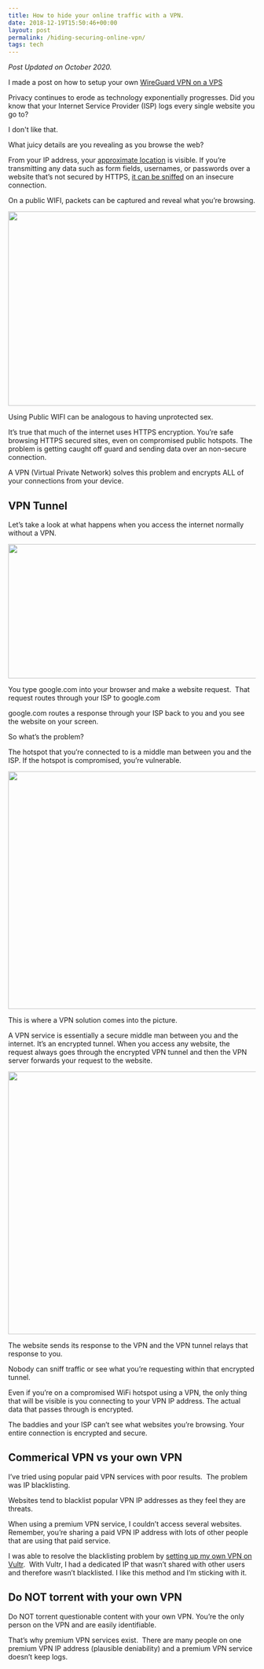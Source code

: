 ```yaml
---
title: How to hide your online traffic with a VPN.
date: 2018-12-19T15:50:46+00:00
layout: post
permalink: /hiding-securing-online-vpn/
tags: tech
---
```


*Post Updated on October 2020.*

I made a post on how to setup your own [WireGuard VPN on a VPS](/vpn-from-vps/)

Privacy continues to erode as technology exponentially progresses. Did you know that your Internet Service Provider (ISP) logs every single website you go to?

I don't like that.

What juicy details are you revealing as you browse the web?

From your IP address, your [approximate location](https://www.iplocation.net/) is visible. If you&#8217;re transmitting any data such as form fields, usernames, or passwords over a website that&#8217;s not secured by HTTPS, [it can be sniffed](https://www.youtube.com/watch?v=YzP3ZL4vlkY) on an insecure connection.

On a public WIFI, packets can be captured and reveal what you&#8217;re browsing.

<img src="http://nikitakazakov.com/wp-content/uploads/2018/12/2018-12-22_15-50-52-1024x395.jpg" sizes="(max-width: 1024px) 100vw, 1024px" srcset="http://nikitakazakov.com/wp-content/uploads/2018/12/2018-12-22_15-50-52-1024x395.jpg 1024w, http://nikitakazakov.com/wp-content/uploads/2018/12/2018-12-22_15-50-52-300x116.jpg 300w, http://nikitakazakov.com/wp-content/uploads/2018/12/2018-12-22_15-50-52-768x296.jpg 768w, http://nikitakazakov.com/wp-content/uploads/2018/12/2018-12-22_15-50-52.jpg 1058w" alt="" width="1024" height="395" /> 

Using Public WIFI can be analogous to having unprotected sex.

It&#8217;s true that much of the internet uses HTTPS encryption. You&#8217;re safe browsing HTTPS secured sites, even on compromised public hotspots. The problem is getting caught off guard and sending data over an non-secure connection.

A VPN (Virtual Private Network) solves this problem and encrypts ALL of your connections from your device.

## VPN Tunnel

Let&#8217;s take a look at what happens when you access the internet normally without a VPN.

<img src="http://nikitakazakov.com/wp-content/uploads/2018/12/2018-12-11_15-44-08.jpg" sizes="(max-width: 773px) 100vw, 773px" srcset="http://nikitakazakov.com/wp-content/uploads/2018/12/2018-12-11_15-44-08.jpg 773w, http://nikitakazakov.com/wp-content/uploads/2018/12/2018-12-11_15-44-08-300x106.jpg 300w, http://nikitakazakov.com/wp-content/uploads/2018/12/2018-12-11_15-44-08-768x271.jpg 768w" alt="" width="773" height="273" /> 

You type google.com into your browser and make a website request.  That request routes through your ISP to google.com

google.com routes a response through your ISP back to you and you see the website on your screen.

So what&#8217;s the problem?

The hotspot that you&#8217;re connected to is a middle man between you and the ISP. If the hotspot is compromised, you&#8217;re vulnerable.

<img src="http://nikitakazakov.com/wp-content/uploads/2018/12/2018-12-22_16-16-41-1024x483.jpg" sizes="(max-width: 1024px) 100vw, 1024px" srcset="http://nikitakazakov.com/wp-content/uploads/2018/12/2018-12-22_16-16-41-1024x483.jpg 1024w, http://nikitakazakov.com/wp-content/uploads/2018/12/2018-12-22_16-16-41-300x142.jpg 300w, http://nikitakazakov.com/wp-content/uploads/2018/12/2018-12-22_16-16-41-768x362.jpg 768w, http://nikitakazakov.com/wp-content/uploads/2018/12/2018-12-22_16-16-41.jpg 1178w" alt="" width="1024" height="483" /> 

This is where a VPN solution comes into the picture.

A VPN service is essentially a secure middle man between you and the internet. It&#8217;s an encrypted tunnel. When you access any website, the request always goes through the encrypted VPN tunnel and then the VPN server forwards your request to the website.

<img src="http://nikitakazakov.com/wp-content/uploads/2018/12/2018-12-11_15-53-43-1024x534.jpg" sizes="(max-width: 1024px) 100vw, 1024px" srcset="http://nikitakazakov.com/wp-content/uploads/2018/12/2018-12-11_15-53-43-1024x534.jpg 1024w, http://nikitakazakov.com/wp-content/uploads/2018/12/2018-12-11_15-53-43-300x156.jpg 300w, http://nikitakazakov.com/wp-content/uploads/2018/12/2018-12-11_15-53-43-768x400.jpg 768w, http://nikitakazakov.com/wp-content/uploads/2018/12/2018-12-11_15-53-43.jpg 1176w" alt="" width="1024" height="534" /> 

The website sends its response to the VPN and the VPN tunnel relays that response to you.

Nobody can sniff traffic or see what you&#8217;re requesting within that encrypted tunnel.

Even if you&#8217;re on a compromised WiFi hotspot using a VPN, the only thing that will be visible is you connecting to your VPN IP address. The actual data that passes through is encrypted.

The baddies and your ISP can&#8217;t see what websites you&#8217;re browsing. Your entire connection is encrypted and secure.

## Commerical VPN vs your own VPN

I&#8217;ve tried using popular paid VPN services with poor results.  The problem was IP blacklisting.

Websites tend to blacklist popular VPN IP addresses as they feel they are threats.

When using a premium VPN service, I couldn&#8217;t access several websites. Remember, you&#8217;re sharing a paid VPN IP address with lots of other people that are using that paid service.

I was able to resolve the blacklisting problem by [setting up my own VPN on Vultr](http://nikitakazakov.com/how-to-create-a-vpn-with-vultr-and-openvpn/).  With Vultr, I had a dedicated IP that wasn&#8217;t shared with other users and therefore wasn&#8217;t blacklisted. I like this method and I&#8217;m sticking with it.

## Do NOT torrent with your own VPN

Do NOT torrent questionable content with your own VPN. You&#8217;re the only person on the VPN and are easily identifiable.

That&#8217;s why premium VPN services exist.  There are many people on one premium VPN IP address (plausible deniability) and a premium VPN service doesn&#8217;t keep logs.